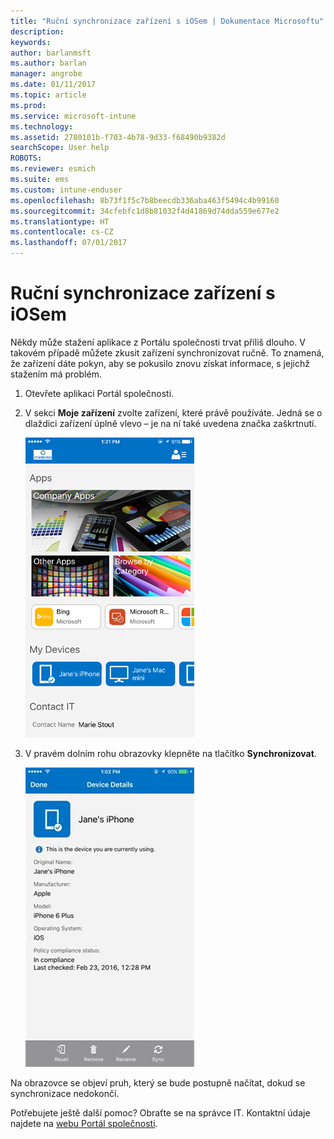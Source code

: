 ```yaml
---
title: "Ruční synchronizace zařízení s iOSem | Dokumentace Microsoftu"
description: 
keywords: 
author: barlanmsft
ms.author: barlan
manager: angrobe
ms.date: 01/11/2017
ms.topic: article
ms.prod: 
ms.service: microsoft-intune
ms.technology: 
ms.assetid: 2780101b-f703-4b78-9d33-f68490b9382d
searchScope: User help
ROBOTS: 
ms.reviewer: esmich
ms.suite: ems
ms.custom: intune-enduser
ms.openlocfilehash: 8b73f1f5c7b8beecdb336aba463f5494c4b99160
ms.sourcegitcommit: 34cfebfc1d8b81032f4d41869d74dda559e677e2
ms.translationtype: HT
ms.contentlocale: cs-CZ
ms.lasthandoff: 07/01/2017
---
```

# <a name="sync-your-ios-device-manually"></a>Ruční synchronizace zařízení s iOSem

Někdy může stažení aplikace z Portálu společnosti trvat příliš dlouho. V takovém případě můžete zkusit zařízení synchronizovat ručně. To znamená, že zařízení dáte pokyn, aby se pokusilo znovu získat informace, s jejichž stažením má problém.

1. Otevřete aplikaci Portál společnosti.

2. V sekci **Moje zařízení** zvolte zařízení, které právě používáte. Jedná se o dlaždici zařízení úplně vlevo – je na ní také uvedena značka zaškrtnutí.

    ![Obrazovka zařízení se sekcí Moje zařízení](./media/ios-sync-1-comp-portal-apps.png)

3. V pravém dolním rohu obrazovky klepněte na tlačítko **Synchronizovat**.

    ![Podrobnosti zařízení s tlačítkem Synchronizovat](./media/ios-sync-2-sync-button.png)

Na obrazovce se objeví pruh, který se bude postupně načítat, dokud se synchronizace nedokončí.

Potřebujete ještě další pomoc? Obraťte se na správce IT. Kontaktní údaje najdete na [webu Portál společnosti](http://portal.manage.microsoft.com).
